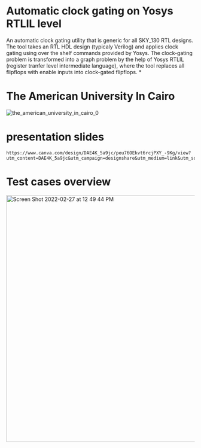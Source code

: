 # Automatic clock gating on Yosys RTLIL level
An automatic clock gating utility that is generic for all SKY_130 RTL designs. The tool takes an RTL HDL design (typicaly Verilog) and applies clock gating using over the shelf commands provided by Yosys. The clock-gating problem is transformed into a graph problem by the help of Yosys RTLIL (register tranfer level intermediate language), where the tool replaces all flipflops with enable inputs into clock-gated flipflops. 
* 

# The American University In Cairo  
![the_american_university_in_cairo_0](https://user-images.githubusercontent.com/63082375/145812500-c4416b84-b1f0-4c99-b2f5-39622d864d2b.jpg)
# presentation slides
    https://www.canva.com/design/DAE4K_5a9jc/peu76OEkvt6rcjPXY_-9Kg/view?utm_content=DAE4K_5a9jc&utm_campaign=designshare&utm_medium=link&utm_source=publishpresent
    


# Test cases overview 

<img width="660" alt="Screen Shot 2022-02-27 at 12 49 44 PM" src="https://user-images.githubusercontent.com/63082375/155879361-87a6d3b4-d7ff-4541-b379-1694e8468c69.png">
